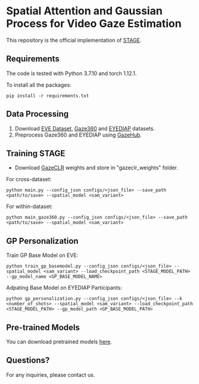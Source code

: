 
# Spatial Attention and Gaussian Process for Video Gaze Estimation

This repository is the official implementation of [STAGE](). 

## Requirements
The code is tested with Python 3.7.10 and torch 1.12.1.

To install all the packages:

```setup
pip install -r requirements.txt
```


## Data Processing

1. Download [EVE Dataset](https://ait.ethz.ch/projects/2020/EVE/), [Gaze360](http://gaze360.csail.mit.edu/) and [EYEDIAP](https://www.idiap.ch/en/dataset/eyediap) datasets.
2. Preprocess Gaze360 and EYEDIAP using [GazeHub](https://phi-ai.buaa.edu.cn/Gazehub/).


## Training STAGE

* Download [GazeCLR](https://drive.google.com/file/d/10K_AwVH6H_0P77lR0XHl3iDsfiep2YTP/view) weights and store in "gazeclr_weights" folder.

For cross-dataset:
```
python main.py --config_json configs/<json_file> --save_path <path/to/save> --spatial_model <sam_variant>
```
For within-dataset:
```
python main_gaze360.py --config_json configs/<json_file> --save_path <path/to/save> --spatial_model <sam_variant>
```

## GP Personalization

Train GP Base Model on EVE:

```
python train_gp_basemodel.py --config_json configs/<json_file> --spatial_model <sam_variant> --load_checkpoint_path <STAGE_MODEL_PATH> --gp_model_name <GP_BASE_MODEL_NAME>
```

Adpating Base Model on EYEDIAP Participants:
```
python gp_personalization.py --config_json configs/<json_file> --k <number_of_shots> --spatial_model <sam_variant> --load_checkpoint_path <STAGE_MODEL_PATH> --gp_model_path <GP_BASE_MODEL_PATH>
```

## Pre-trained Models

You can download pretrained models [here](https://drive.google.com/drive/folders/1kV3K6OMwgddxKNbdHmRnG3ytAhAVvumT?usp=share_link).

## Questions?

For any inquiries, please contact us.
